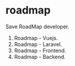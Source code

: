 # roadmap

Save RoadMap developer.

1. Roadmap - Vuejs.
2. Roadmap - Laravel.
3. Roadmap - Frontend.
4. Roadmap - Backend.